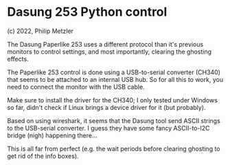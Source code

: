 # Dasung 253 Python control

(c) 2022, Philip Metzler

The Dasung Paperlike 253 uses a different protocol than it's previous monitors to control settings, and most importantly, clearing the ghosting effects.

The Paperlike 253 control is done using a USB-to-serial converter (CH340) that seems to be attached to an internal USB hub. So for all this to work, you need to connect the monitor with the USB cable.

Make sure to install the driver for the CH340; I only tested under Windows so far, didn't check if Linux brings a device driver for it (but probably).

Based on using wireshark, it seems that the Dasung tool send ASCII strings to the USB-serial converter. I guess they have some fancy ASCII-to-I2C bridge (nigh) happening there...

This is all far from perfect (e.g. the wait periods before clearing ghosting to get rid of the info boxes).
